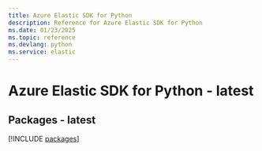 ```yaml
---
title: Azure Elastic SDK for Python
description: Reference for Azure Elastic SDK for Python
ms.date: 01/23/2025
ms.topic: reference
ms.devlang: python
ms.service: elastic
---
```

# Azure Elastic SDK for Python - latest
## Packages - latest
[!INCLUDE [packages](elastic-index.md)]